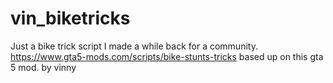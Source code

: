 # vin_biketricks
Just a bike trick script I made a while back for a community.
https://www.gta5-mods.com/scripts/bike-stunts-tricks based up on this gta 5 mod.
by vinny
